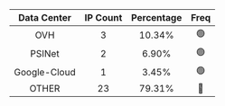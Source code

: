 | Data Center | IP Count | Percentage | Freq |
|:------------:|:--------:|:-----------:|:-----:|
| OVH | 3 | 10.34% | 🟢 |
| PSINet | 2 | 6.90% | 🟢 |
| Google-Cloud | 1 | 3.45% | 🟢 |
| OTHER | 23 | 79.31% | 🔴 |